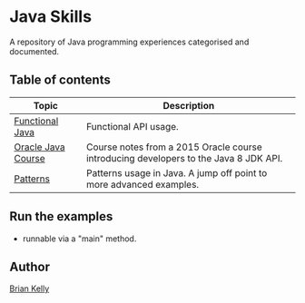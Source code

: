# Java Skills

A repository of Java programming experiences categorised and documented.


## Table of contents

| Topic                                                                    | Description                                                                          |
|--------------------------------------------------------------------------|--------------------------------------------------------------------------------------|
| [Functional Java](./src/main/java/co/bk/javaskills/functional/README.md) | Functional API usage.                                                                |
| [Oracle Java Course](./src/main/java/co/bk/javaskills/mooc/README.md)    | Course notes from a 2015 Oracle course introducing developers to the Java 8 JDK API. |
| [Patterns](./src/main/java/co/bk/javaskills/patterns/README.md)          | Patterns usage in Java. A jump off point to more advanced examples.                  |


## Run the examples
* runnable via a "main" method.

## Author

[Brian Kelly](https://github.com/briankellyco)





